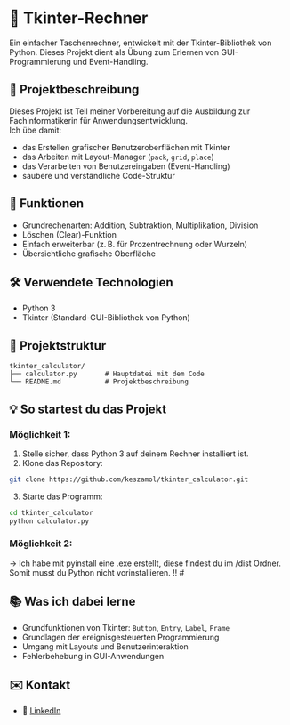 # 🧮 Tkinter-Rechner

Ein einfacher Taschenrechner, entwickelt mit der Tkinter-Bibliothek von Python. Dieses Projekt dient als Übung zum Erlernen von GUI-Programmierung und Event-Handling.

## 📌 Projektbeschreibung

Dieses Projekt ist Teil meiner Vorbereitung auf die Ausbildung zur Fachinformatikerin für Anwendungsentwicklung.  
Ich übe damit:

- das Erstellen grafischer Benutzeroberflächen mit Tkinter
- das Arbeiten mit Layout-Manager (`pack`, `grid`, `place`)
- das Verarbeiten von Benutzereingaben (Event-Handling)
- saubere und verständliche Code-Struktur

## 🚀 Funktionen

- Grundrechenarten: Addition, Subtraktion, Multiplikation, Division
- Löschen (Clear)-Funktion
- Einfach erweiterbar (z. B. für Prozentrechnung oder Wurzeln)
- Übersichtliche grafische Oberfläche

## 🛠 Verwendete Technologien

- Python 3
- Tkinter (Standard-GUI-Bibliothek von Python)

## 📁 Projektstruktur

```
tkinter_calculator/
├── calculator.py       # Hauptdatei mit dem Code
└── README.md           # Projektbeschreibung
```

## 💡 So startest du das Projekt

### Möglichkeit 1:

1. Stelle sicher, dass Python 3 auf deinem Rechner installiert ist.
2. Klone das Repository:

```bash
git clone https://github.com/keszamol/tkinter_calculator.git
```

3. Starte das Programm:

```bash
cd tkinter_calculator
python calculator.py
```

### Möglichkeit 2:

-> Ich habe mit pyinstall eine .exe erstellt, diese findest du im /dist Ordner. Somit musst du Python nicht vorinstallieren. !! #

## 📚 Was ich dabei lerne

- Grundfunktionen von Tkinter: `Button`, `Entry`, `Label`, `Frame`
- Grundlagen der ereignisgesteuerten Programmierung
- Umgang mit Layouts und Benutzerinteraktion
- Fehlerbehebung in GUI-Anwendungen

## ✉️ Kontakt
 
- 🔗 [LinkedIn](https://www.linkedin.com/in/celine-maloszek/)

